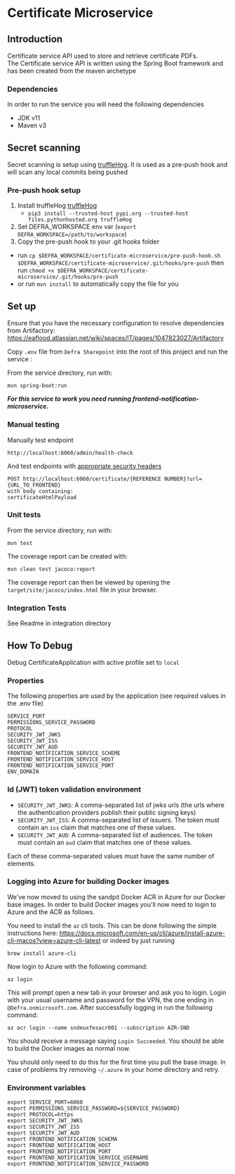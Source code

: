 # Certificate Microservice

## Introduction

Certificate service API used to store and retrieve certificate PDFs.  
The Certificate service API is written using the Spring Boot framework and has been created from the maven archetype

### Dependencies

In order to run the service you will need the following dependencies

- JDK v11
- Maven v3

## Secret scanning
Secret scanning is setup using [truffleHog](https://github.com/trufflesecurity/truffleHog).
It is used as a pre-push hook and will scan any local commits being pushed

### Pre-push hook setup
1. Install truffleHog [truffleHog](https://github.com/trufflesecurity/truffleHog)
   - `pip3 install --trusted-host pypi.org --trusted-host files.pythonhosted.org truffleHog`
2. Set DEFRA_WORKSPACE env var (`export DEFRA_WORKSPACE=/path/to/workspace`)
3. Copy the pre-push hook to your .git hooks folder
- run `cp $DEFRA_WORKSPACE/certificate-microservice/pre-push-hook.sh $DEFRA_WORKSPACE/certificate-microservice/.git/hooks/pre-push` then run `chmod +x $DEFRA_WORKSPACE/certificate-microservice/.git/hooks/pre-push`
- or run `mvn install` to automatically copy the file for you

## Set up
Ensure that you have the necessary configuration to resolve dependencies from Artifactory: https://eaflood.atlassian.net/wiki/spaces/IT/pages/1047823027/Artifactory

Copy `.env` file from `Defra Sharepoint` into the root of this project and run the service : 

From the service directory, run with:

```mvn spring-boot:run```

***For this service to work you need running frontend-notification-microservice.***

### Manual testing
Manually test endpoint

    http://localhost:6060/admin/health-check
    
And test endpoints with [appropriate security headers](https://eaflood.atlassian.net/wiki/spaces/IM/pages/1171489028/Generating+Security+Headers+for+Backend+Calls+in+Development)
    
    POST http://localhost:6060/certificate/{REFERENCE NUMBER}?url={URL_TO_FRONTEND}
    with body containing:
    certificateHtmlPayload

### Unit tests

From the service directory, run with:

    mvn test
    
The coverage report can be created with:

    mvn clean test jacoco:report
    
The coverage report can then be viewed by opening the `target/site/jacoco/index.html` file in your browser.

### Integration Tests

See Readme in integration directory

## How To Debug

Debug CertificateApplication with active profile set to `local`
  
### Properties
The following properties are used by the application (see required values in the .env file)

```
SERVICE_PORT
PERMISSIONS_SERVICE_PASSWORD
PROTOCOL
SECURITY_JWT_JWKS
SECURITY_JWT_ISS
SECURITY_JWT_AUD
FRONTEND_NOTIFICATION_SERVICE_SCHEME
FRONTEND_NOTIFICATION_SERVICE_HOST
FRONTEND_NOTIFICATION_SERVICE_PORT
ENV_DOMAIN
```

### Id (JWT) token validation environment

* `SECURITY_JWT_JWKS`: A comma-separated list of jwks urls (the urls where the authentication providers publish their public signing keys)
* `SECURITY_JWT_ISS`: A comma-separated list of issuers. The token must contain an `iss` claim that matches one of these values.
* `SECURITY_JWT_AUD`: A comma-separated list of audiences. The token must contain an `aud` claim that matches one of these values.

Each of these comma-separated values must have the same number of elements. 

### Logging into Azure for building Docker images

We've now moved to using the sandpit Docker ACR in Azure for our Docker base images. In order to build Docker images you'll now need to login to Azure and the ACR as follows.

You need to install the `az` cli tools. This can be done following the simple instructions here: https://docs.microsoft.com/en-us/cli/azure/install-azure-cli-macos?view=azure-cli-latest or indeed by just running
```
brew install azure-cli
```
Now login to Azure with the following command:
```
az login
```
This will prompt open a new tab in your browser and ask you to login. Login with your usual username and password for the VPN, the one ending in `@Defra.onmicrosoft.com`. After successfully logging in run the following command:
```
az acr login --name sndeuxfesacr001 --subscription AZR-SND
```
You should receive a message saying `Login Succeeded`. You should be able to build the Docker images as normal now.

You should only need to do this for the first time you pull the base image. In case of problems try removing `~/.azure` in your home directory and retry.

### Environment variables 
```
export SERVICE_PORT=6060
export PERMISSIONS_SERVICE_PASSWORD=${SERVICE_PASSWORD}
export PROTOCOL=https
export SECURITY_JWT_JWKS
export SECURITY_JWT_ISS
export SECURITY_JWT_AUD
export FRONTEND_NOTIFICATION_SCHEMA
export FRONTEND_NOTIFICATION_HOST
export FRONTEND_NOTIFICATION_PORT
export FRONTEND_NOTIFICATION_SERVICE_USERNAME
export FRONTEND_NOTIFICATION_SERVICE_PASSWORD
   ```
